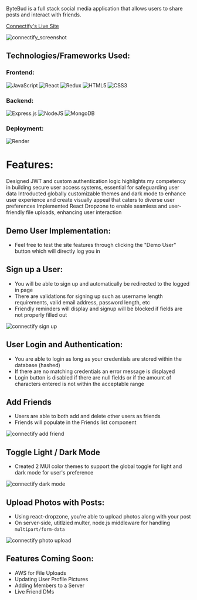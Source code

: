 ByteBud is a full stack social media application that allows users to share posts and interact with friends.

[Connectify's Live Site](https://connectify-fcem.onrender.com/)

![connectify_screenshot](https://github.com/raymondlang/connectify/assets/16345938/1f1f1ae4-3618-4701-8d77-c267a427d2dd)

## Technologies/Frameworks Used:

### Frontend:
![JavaScript](https://img.shields.io/badge/Javascript-F7DF1E?style=for-the-badge&logo=javascript&logoColor=black)
![React](https://img.shields.io/badge/react-676E77?style=for-the-badge&logo=react&logoColor=#61DAFB)
![Redux](https://img.shields.io/badge/Redux-764ABC?style=for-the-badge&logo=redux&logoColor=white)
![HTML5](https://img.shields.io/badge/HTML5-E34F26?style=for-the-badge&logo=html5&logoColor=white)
![CSS3](https://img.shields.io/badge/CSS3-1572B6?style=for-the-badge&logo=css3&logoColor=white)

### Backend:
![Express.js](https://img.shields.io/badge/express.js-%23404d59.svg?style=for-the-badge&logo=express&logoColor=%2361DAFB)
![NodeJS](https://img.shields.io/badge/node.js-6DA55F?style=for-the-badge&logo=node.js&logoColor=white)
![MongoDB](https://img.shields.io/badge/MongoDB-%234ea94b.svg?style=for-the-badge)

### Deployment:
![Render](https://img.shields.io/badge/Render-%46E3B7.svg?style=for-the-badge&logo=render&logoColor=white)

# Features:

Designed JWT and custom authentication logic highlights my competency in building secure user access systems, essential for safeguarding user data
Introducted globally customizable themes and dark mode to enhance user experience and create visually appeal that caters to diverse user preferences
Implemented React Dropzone to enable seamless and user-friendly file uploads, enhancing user interaction

## Demo User Implementation:
* Feel free to test the site features through clicking the "Demo User" button which will directly log you in

## Sign up a User:
* You will be able to sign up and automatically be redirected to the logged in page
* There are validations for signing up such as username length requirements, valid email address, password length, etc
* Friendly reminders will display and signup will be blocked if fields are not properly filled out

![connectify sign up](https://github.com/raymondlang/connectify/assets/16345938/a304848e-0796-46bf-9d8f-ce4a7a7319b7)

## User Login and Authentication:

* You are able to login as long as your credentials are stored within the database (hashed)
* If there are no matching credentials an error message is displayed
* Login button is disabled if there are null fields or if the amount of characters entered is not within the acceptable range

## Add Friends

* Users are able to both add and delete other users as friends
* Friends will populate in the Friends list component

![connectify add friend](https://github.com/raymondlang/connectify/assets/16345938/67d532b5-274b-4c74-9d52-15fd51dc88b5)

## Toggle Light / Dark Mode

* Created 2 MUI color themes to support the global toggle for light and dark mode for user's preference
  
![connectify dark mode](https://github.com/raymondlang/connectify/assets/16345938/246185ea-5b73-41a2-ac60-fbf63293e53f)

## Upload Photos with Posts:

* Using react-dropzone, you're able to upload photos along with your post
* On server-side, utitlzied multer, node.js middleware for handling ```multipart/form-data```

![connectify photo upload](https://github.com/raymondlang/connectify/assets/16345938/4e969304-47ac-4caa-8f07-540f87c8a058)

## Features Coming Soon:

* AWS for File Uploads
* Updating User Profile Pictures
* Adding Members to a Server
* Live Friend DMs 
